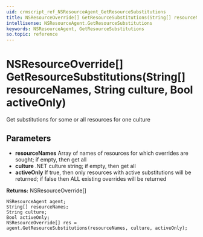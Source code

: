 ```yaml
---
uid: crmscript_ref_NSResourceAgent_GetResourceSubstitutions
title: NSResourceOverride[] GetResourceSubstitutions(String[] resourceNames, String culture, Bool activeOnly)
intellisense: NSResourceAgent.GetResourceSubstitutions
keywords: NSResourceAgent, GetResourceSubstitutions
so.topic: reference
---
```


# NSResourceOverride[] GetResourceSubstitutions(String[] resourceNames, String culture, Bool activeOnly)

Get substitutions for some or all resources for one culture

## Parameters

* **resourceNames** Array of names of resources for which overrides are sought; if empty, then get all
* **culture** .NET culture string; if empty, then get all
* **activeOnly** If true, then only resources with active substitutions will be returned; if false then ALL existing overrides will be returned

**Returns:** NSResourceOverride[]

```crmscript
NSResourceAgent agent;
String[] resourceNames;
String culture;
Bool activeOnly;
NSResourceOverride[] res = agent.GetResourceSubstitutions(resourceNames, culture, activeOnly);
```

